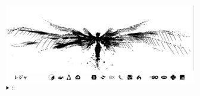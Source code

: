 <img src="./banner.png">
<details><summary> :: </summary>
<!--START_SECTION:waka-->

```
From: 09 August 2024 - To: 11 September 2025

Total Time: 1,842 hrs 21 mins

PHP                        450 hrs 18 mins //////-------------------   22.63 %
Python                     415 hrs 59 mins /////--------------------   20.91 %
Markdown                   221 hrs         ///----------------------   11.11 %
Other                      147 hrs 9 mins  //-----------------------   07.40 %
```

<!--END_SECTION:waka-->
</details>
